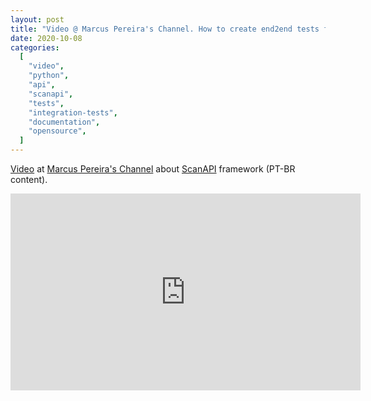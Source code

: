 ```yaml
---
layout: post
title: "Video @ Marcus Pereira's Channel. How to create end2end tests for your REST API with ScanAPI"
date: 2020-10-08
categories:
  [
    "video",
    "python",
    "api",
    "scanapi",
    "tests",
    "integration-tests",
    "documentation",
    "opensource",
  ]
---
```


[Video](https://youtu.be/JIo4sA8LHco) at [Marcus Pereira's Channel](https://www.youtube.com/channel/UCedHFDY78egBPEJXL2d8OiQ) about [ScanAPI](https://scanapi.dev) framework (PT-BR content).

<iframe width="560" height="315" src="https://www.youtube.com/embed/JIo4sA8LHco" title="YouTube video player" frameborder="0" allow="accelerometer; autoplay; clipboard-write; encrypted-media; gyroscope; picture-in-picture" allowfullscreen></iframe>
